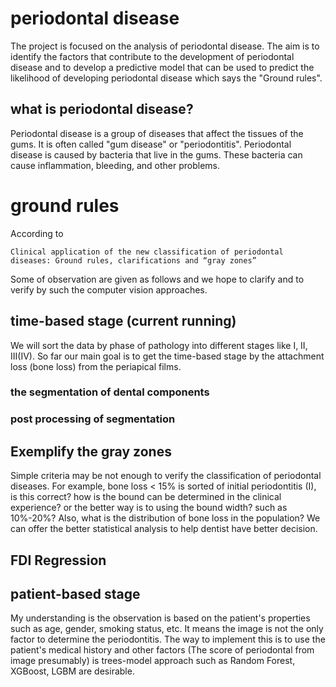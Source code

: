 # periodontal disease
The project is focused on the analysis of periodontal disease. 
The aim is to identify the factors that contribute to the development of periodontal disease and to develop a predictive model that can be used to predict the likelihood of developing periodontal disease which says the "Ground rules".

## what is periodontal disease?
Periodontal disease is a group of diseases that affect the tissues of the gums. It is often called "gum disease" or "periodontitis". Periodontal disease is caused by bacteria that live in the gums. These bacteria can cause inflammation, bleeding, and other problems.


# ground rules
According to 

```
Clinical application of the new classification of periodontal
diseases: Ground rules, clarifications and “gray zones”
```

Some of observation are given as follows and we hope to clarify and to verify by such the computer vision approaches. 

## time-based stage (current running)
We will sort the data by phase of pathology into different stages like I, II, III(IV).
So far our main goal is to get the time-based stage by the attachment loss (bone loss) from the periapical films.

### the segmentation of dental components

### post processing of segmentation


## Exemplify the gray zones
Simple criteria may be not enough to verify the classification of periodontal diseases. For example, bone loss < 15% is sorted of initial periodontitis (I), is this correct? how is the bound can be determined in the clinical experience? or the better way is to using the bound width? such as 10%-20%? Also, what is the distribution of bone loss in the population? We can offer the better statistical analysis to help dentist have better decision. 

## FDI Regression

## patient-based stage
My understanding is the observation is based on the patient's properties such as age, gender, smoking status, etc. It means the image is not the only factor to determine the periodontitis. The way to implement this is to use the patient's medical history and other factors (The score of periodontal from image presumably) is trees-model approach such as Random Forest, XGBoost, LGBM are desirable.



